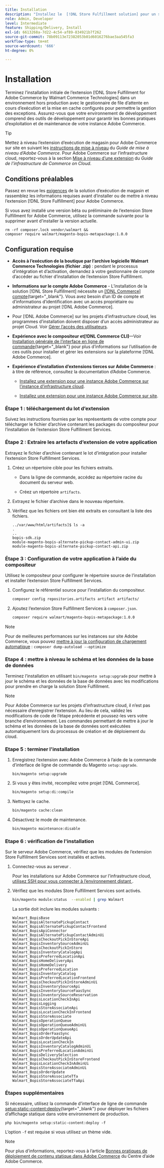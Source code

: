 ```yaml
---
title: Installation
description: "Installez le  [!DNL Store Fulfillment solution] pour un storefront Adobe Commerce à l’aide du compositeur pour PHP."
role: Admin, Developer
level: Intermediate
feature: Shipping/Delivery, Install
exl-id: 6613268a-7d22-4c54-af89-834921b7f262
source-git-commit: 78b09113e72382053b01d6016276bae3aa545fa3
workflow-type: tm+mt
source-wordcount: '666'
ht-degree: 0%

---
```



# Installation

Terminez l’installation initiale de l’extension [!DNL Store Fulfillment for Adobe Commerce by Walmart Commerce Technologies] dans un environnement hors production avec le gestionnaire de file d’attente en cours d’exécution et la mise en cache configurés pour permettre la gestion des exceptions. Assurez-vous que votre environnement de développement comprend des outils de développement pour garantir les bonnes pratiques d’exploitation et de maintenance de votre instance Adobe Commerce.

>[!TIP]
>
>Mettez à niveau l’extension d’exécution de magasin pour Adobe Commerce sur site en suivant les [instructions de mise à niveau](https://experienceleague.adobe.com/docs/commerce-operations/upgrade-guide/modules/upgrade.html) du _Guide de mise à niveau d’Adobe Commerce_. Pour Adobe Commerce sur l’infrastructure cloud, reportez-vous à la section [Mise à niveau d’une extension](https://experienceleague.adobe.com/docs/commerce-cloud-service/user-guide/configure-store/extensions.html#upgrade-an-extension) du *Guide de l’infrastructure de Commerce on Cloud*.

## Conditions préalables

Passez en revue les [exigences](solution-requirements.md) de la solution d’exécution de magasin et rassemblez les informations requises avant d’installer ou de mettre à niveau l’extension [!DNL Store Fulfillment] pour Adobe Commerce.

Si vous avez installé une version bêta ou préliminaire de l’extension Store Fulfillment for Adobe Commerce, utilisez la commande suivante pour la supprimer avant d’installer la version actuelle.

```terminal
rm -rf composer.lock vendor/walmart &&
composer require walmart/magento-bopis-metapackage:1.0.0
```

## Configuration requise

- **Accès à l’exécution de la boutique par l’archive logicielle Walmart Commerce Technologies (fichier .zip)** : pendant le processus d’intégration et d’activation, demandez à votre gestionnaire de compte d’accéder au fichier d’installation de l’extension Store Fulfillment.

- **Informations sur le compte Adobe Commerce** - L’installation de la solution [!DNL Store Fulfillment] nécessite un [[!DNL Commerce] compte](https://docs.magento.com/user-guide/magento/magento-account.html){target="_blank"}. Vous avez besoin d’un ID de compte et d’informations d’identification avec un accès propriétaire ou administrateur au projet [!DNL Adobe Commerce].

- Pour [!DNL Adobe Commerce] sur les projets d’infrastructure cloud, les programmes d’installation doivent disposer d’un accès administrateur au projet Cloud. Voir [Gérer l’accès des utilisateurs](https://devdocs.magento.com/cloud/project/user-admin.html).

- **Expérience avec le compositeur et[!DNL Commerce CLI]**—Voir [Installation générale de l’interface en ligne de commande](https://devdocs.magento.com/extensions/install/){target="_blank"} pour plus d’informations sur l’utilisation de ces outils pour installer et gérer les extensions sur la plateforme [!DNL Adobe Commerce].

- **Expérience d’installation d’extensions tierces sur Adobe Commerce** : à titre de référence, consultez la documentation d’Adobe Commerce.

   - [Installez une extension pour une instance Adobe Commerce sur l’instance d’infrastructure cloud](https://devdocs.magento.com/cloud/howtos/install-components.html#install-an-extension).

   - [Installez une extension pour une instance Adobe Commerce sur site](https://devdocs.magento.com/extensions/install/).

### Étape 1 : téléchargement du lot d’extension

Suivez les instructions fournies par les représentants de votre compte pour télécharger le fichier d’archive contenant les packages du compositeur pour l’installation de l’extension Store Fulfillment Services.

### Étape 2 : Extraire les artefacts d’extension de votre application

Extrayez le fichier d’archive contenant le lot d’intégration pour installer l’extension Store Fulfillment Services.

1. Créez un répertoire cible pour les fichiers extraits.

   - Dans la ligne de commande, accédez au répertoire racine du document du serveur web.

   - Créez un répertoire `artifacts`.

1. Extrayez le fichier d’archive dans le nouveau répertoire.

1. Vérifiez que les fichiers ont bien été extraits en consultant la liste des fichiers.

   ```
   ../var/www/html/artifacts]$ ls -a
   .
   ..
   bopis-sdk.zip
   module-magento-bopis-alternate-pickup-contact-admin-ui.zip
   module-magento-bopis-alternate-pickup-contact-api.zip
   ```

### Étape 3 : Configuration de votre application à l’aide du compositeur

Utilisez le compositeur pour configurer le répertoire source de l’installation et installer l’extension Store Fulfillment Services.

1. Configurez le référentiel source pour l’installation du compositeur.

   ```bash
   composer config repositories.artifacts artifact artifacts/
   ```

1. Ajoutez l’extension Store Fulfillment Services à `composer.json`.

   ```bash
   composer require walmart/magento-bopis-metapackage:1.0.0
   ```

>[!NOTE]
>
>Pour de meilleures performances sur les instances sur site Adobe Commerce, vous pouvez [mettre à jour la configuration de chargement automatique](https://experienceleague.adobe.com/docs/commerce-operations/performance-best-practices/deployment-flow.html#update-the-autoloader) : `composer dump-autoload --optimize`

### Etape 4 : mettre à niveau le schéma et les données de la base de données

Terminez l’installation en utilisant `bin/magento setup:upgrade` pour mettre à jour le schéma et les données de la base de données avec les modifications pour prendre en charge la solution Store Fulfillment.

>[!NOTE]
>
>Pour Adobe Commerce sur les projets d’infrastructure cloud, il n’est pas nécessaire d’enregistrer l’extension. Au lieu de cela, validez les modifications de code de l’étape précédente et poussez-les vers votre branche d’environnement. Les commandes permettant de mettre à jour le schéma et les données de la base de données sont exécutées automatiquement lors du processus de création et de déploiement du cloud.

### Etape 5 : terminer l&#39;installation

1. Enregistrez l’extension avec Adobe Commerce à l’aide de la commande d’interface de ligne de commande du Magento `setup:upgrade`.

   ```terminal
   bin/magento setup:upgrade
   ```

1. Si vous y êtes invité, recompilez votre projet [!DNL Commerce].

   ```bash
   bin/magento setup:di:compile
   ```

1. Nettoyez le cache.

   ```bash
   bin/magento cache:clean
   ```

1. Désactivez le mode de maintenance.

   ```bash
   bin/magento maintenance:disable
   ```

### Etape 6 : vérification de l&#39;installation

Sur le serveur Adobe Commerce, vérifiez que les modules de l’extension Store Fulfillment Services sont installés et activés.

1. Connectez-vous au serveur .

   Pour les installations sur Adobe Commerce sur l’infrastructure cloud, [ utilisez SSH pour vous connecter à l’environnement distant ](https://devdocs.magento.com/cloud/env/environments-ssh.html#ssh).

1. Vérifiez que les modules Store Fulfillment Services sont activés.

   ```bash
   bin/magento module:status  --enabled | grep Walmart
   ```

   La sortie doit inclure les modules suivants :

   ```
   Walmart_BopisBase
   Walmart_BopisAlternatePickupContact
   Walmart_BopisAlternatePickupContactFrontend
   Walmart_BopisApiConnector
   Walmart_BopisAlternatePickupContactAdminUi
   Walmart_BopisCheckoutPickInStoreApi
   Walmart_BopisInventorySourceAdminUi
   Walmart_BopisCheckoutPickInStore
   Walmart_BopisInventoryCatalogApi
   Walmart_BopisPreferredLocationApi
   Walmart_BopisHomeDeliveryApi
   Walmart_BopisHomeDelivery
   Walmart_BopisPreferredLocation
   Walmart_BopisInventoryCatalog
   Walmart_BopisPreferredLocationFrontend
   Walmart_BopisCheckoutPickInStoreAdminUi
   Walmart_BopisInventorySourceApi
   Walmart_BopisInventorySourceFaasSync
   Walmart_BopisInventorySourceReservation
   Walmart_BopisLocationCheckInApi
   Walmart_BopisLogging
   Walmart_BopisStoreAssociateApi
   Walmart_BopisLocationCheckInFrontend
   Walmart_BopisStoreAssociate
   Walmart_BopisOperationQueue
   Walmart_BopisOperationQueueAdminUi
   Walmart_BopisOperationQueueApi
   Walmart_BopisOrderFaasSync
   Walmart_BopisOrderUpdateApi
   Walmart_BopisLocationCheckIn
   Walmart_BopisInventoryCatalogAdminUi
   Walmart_BopisPreferredLocationAdminUi
   Walmart_BopisDeliverySelection
   Walmart_BopisCheckoutPickInStoreFrontend
   Walmart_BopisLocationCheckInAdminUi
   Walmart_BopisStoreAssociateAdminUi
   Walmart_BopisOrderUpdate
   Walmart_BopisStoreAssociateTfa
   Walmart_BopisStoreAssociateTfaApi
   ```

### Étapes supplémentaires

Si nécessaire, utilisez la commande d’interface de ligne de commande [setup:static-content:deploy](https://experienceleague.adobe.com/docs/commerce-operations/reference/commerce-on-premises.html){target="_blank"} pour déployer les fichiers d’affichage statique dans votre environnement de production.

```terminal
php bin/magento setup:static-content:deploy -f
```

L’option `-f` est requise si vous utilisez un thème vide.

>[!NOTE]
>
>Pour plus d’informations, reportez-vous à l’article [Bonnes pratiques de déploiement de contenu statique dans Adobe Commerce](https://experienceleague.adobe.com/docs/commerce-operations/implementation-playbook/best-practices/development/static-content-deployment.html) du Centre d’aide Adobe Commerce.


